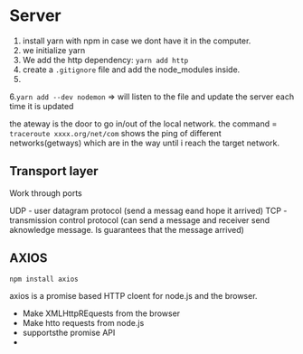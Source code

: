 # Server

1. install yarn with npm in case we dont have it in the computer.
2. we initialize yarn
3. We add the http dependency: `yarn add http`
4. create a `.gitignore` file and add the node_modules inside.
5.
6.`yarn add --dev nodemon` => will listen to the file and update the server each time it is updated


the ateway is the door to go in/out of the local network.
the command = `traceroute xxxx.org/net/com` shows the ping of different networks(getways) which are in the way until i reach the target network.


## Transport layer

Work through ports

UDP - user datagram protocol (send a messag eand hope it arrived)
TCP - transmission control protocol (can send a message and receiver send aknowledge message. Is guarantees that the message arrived)


## AXIOS

`npm install axios`

axios is a promise based HTTP cloent for node.js and the browser. 

- Make XMLHttpREquests from the browser
- Make htto requests from node.js
- supportsthe promise API
- 